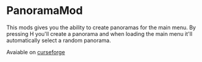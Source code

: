 # PanoramaMod

This mods gives you the ability to create panoramas for the main menu.
By pressing H you'll create a panorama and when loading the main menu it'll automatically select a random panorama.

Avaiable on [curseforge](https://www.curseforge.com/minecraft/mc-mods/panorama-creator)
